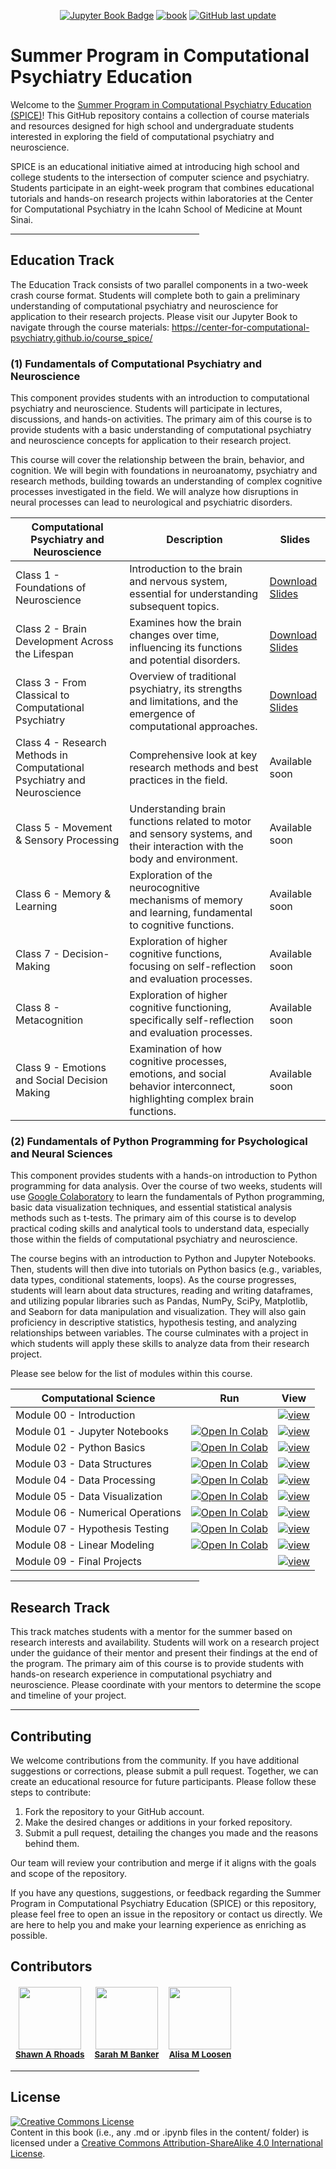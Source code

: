 <div align="center">

<a target="_blank" rel="noopener noreferrer" href="https://center-for-computational-psychiatry.github.io/course_spice">![Jupyter Book Badge](https://jupyterbook.org/badge.svg)</a> <a target="_blank" rel="noopener noreferrer" href="https://github.com/center-for-computational-psychiatry/course_spice/actions/workflows/deploy-book.yml">![book](https://github.com/center-for-computational-psychiatry/course_spice/actions/workflows/deploy-book.yml/badge.svg)</a> <a target="_blank" rel="noopener noreferrer" href="https://github.com/center-for-computational-psychiatry/course_spice">![GitHub last update](https://img.shields.io/github/last-commit/center-for-computational-psychiatry/course_spice?color=blue&label=last%20update)</a>

</div>

# Summer Program in Computational Psychiatry Education

Welcome to the [Summer Program in Computational Psychiatry Education (SPICE)](https://www.neurocpu.org/spice)! This GitHub repository contains a collection of course materials and resources designed for high school and undergraduate students interested in exploring the field of computational psychiatry and neuroscience.

SPICE is an educational initiative aimed at introducing high school and college students to the intersection of computer science and psychiatry. Students participate in an eight-week program that combines educational tutorials and hands-on research projects within laboratories at the Center for Computational Psychiatry in the Icahn School of Medicine at Mount Sinai.

<hr width="60%">

## Education Track

The Education Track consists of two parallel components in a two-week crash course format. Students will complete both to gain a preliminary understanding of computational psychiatry and neuroscience for application to their research projects. Please visit our Jupyter Book to navigate through the course materials: https://center-for-computational-psychiatry.github.io/course_spice/

### (1) Fundamentals of Computational Psychiatry and Neuroscience

This component provides students with an introduction to computational psychiatry and neuroscience. Students will participate in lectures, discussions, and hands-on activities. The primary aim of this course is to provide students with a basic understanding of computational psychiatry and neuroscience concepts for application to their research project.

This course will cover the relationship between the brain, behavior, and cognition. We will begin with foundations in neuroanatomy, psychiatry and research methods, building towards an understanding of complex cognitive processes investigated in the field. We will analyze how disruptions in neural processes can lead to neurological and psychiatric disorders.

| Computational Psychiatry and Neuroscience | Description | Slides |
|-------------------------------------------|-------------|--------|
| Class 1 - Foundations of Neuroscience | Introduction to the brain and nervous system, essential for understanding subsequent topics. | [Download Slides](resources/slides/SPICE2024_NeuroPsych_Class1.pdf)|
| Class 2 - Brain Development Across the Lifespan | Examines how the brain changes over time, influencing its functions and potential disorders. | [Download Slides](resources/slides/SPICE2024_NeuroPsych_Class2.pdf)|
| Class 3 - From Classical to Computational Psychiatry | Overview of traditional psychiatry, its strengths and limitations, and the emergence of computational approaches. | [Download Slides](resources/slides/SPICE2024_NeuroPsych_Class3.pdf)|
| Class 4 - Research Methods in Computational Psychiatry and Neuroscience | Comprehensive look at key research methods and best practices in the field. | Available soon |
| Class 5 - Movement & Sensory Processing | Understanding brain functions related to motor and sensory systems, and their interaction with the body and environment. | Available soon |
| Class 6 - Memory & Learning | Exploration of the neurocognitive mechanisms of memory and learning, fundamental to cognitive functions. | Available soon |
| Class 7 - Decision-Making |Exploration of higher cognitive functions, focusing on self-reflection and evaluation processes. | Available soon |
| Class 8 - Metacognition | Exploration of higher cognitive functioning, specifically self-reflection and evaluation processes. | Available soon |
| Class 9 - Emotions and Social Decision Making | Examination of how cognitive processes, emotions, and social behavior interconnect, highlighting complex brain functions. | Available soon |

### (2) Fundamentals of Python Programming for Psychological and Neural Sciences

This component provides students with a hands-on introduction to Python programming for data analysis. Over the course of two weeks, students will use [Google Colaboratory](https://colab.research.google.com/) to learn the fundamentals of Python programming, basic data visualization techniques, and essential statistical analysis methods such as t-tests. The primary aim of this course is to develop practical coding skills and analytical tools to understand data, especially those within the fields of computational psychiatry and neuroscience.

The course begins with an introduction to Python and Jupyter Notebooks. Then, students will then dive into tutorials on Python basics (e.g., variables, data types, conditional statements, loops). As the course progresses, students will learn about data structures, reading and writing dataframes, and utilizing popular libraries such as Pandas, NumPy, SciPy, Matplotlib, and Seaborn for data manipulation and visualization. They will also gain proficiency in descriptive statistics, hypothesis testing, and analyzing relationships between variables. The course culminates with a project in which students will apply these skills to analyze data from their research project.

Please see below for the list of modules within this course.

| Computational Science |  Run  |  View  |
| --------------- | :---: | :----: |
| Module 00 - Introduction |  | [![view](https://jupyterbook.org/badge.svg)](https://center-for-computational-psychiatry.github.io/course_spice/index.html) |
| Module 01 - Jupyter Notebooks | [![Open In Colab](https://colab.research.google.com/assets/colab-badge.svg)](https://colab.research.google.com/github/center-for-computational-psychiatry/course_spice/blob/master/modules/module-01_jupyter-notebooks.ipynb) | [![view](https://jupyterbook.org/badge.svg)](https://center-for-computational-psychiatry.github.io/course_spice/module-01_jupyter-notebooks.html) |
| Module 02 - Python Basics | [![Open In Colab](https://colab.research.google.com/assets/colab-badge.svg)](https://colab.research.google.com/github/center-for-computational-psychiatry/course_spice/blob/master/modules/module-02_python-basics.ipynb) | [![view](https://jupyterbook.org/badge.svg)](https://center-for-computational-psychiatry.github.io/course_spice/module-02_python-basics.html) |
| Module 03 - Data Structures | [![Open In Colab](https://colab.research.google.com/assets/colab-badge.svg)](https://colab.research.google.com/github/center-for-computational-psychiatry/course_spice/blob/master/modules/module-03_data-structures.ipynb) | [![view](https://jupyterbook.org/badge.svg)](https://center-for-computational-psychiatry.github.io/course_spice/module-03_data-structures.html) |
| Module 04 - Data Processing | [![Open In Colab](https://colab.research.google.com/assets/colab-badge.svg)](https://colab.research.google.com/github/center-for-computational-psychiatry/course_spice/blob/master/modules/module-04_data-processing.ipynb) | [![view](https://jupyterbook.org/badge.svg)](https://center-for-computational-psychiatry.github.io/course_spice/module-04_data-processing.html) |
| Module 05 - Data Visualization | [![Open In Colab](https://colab.research.google.com/assets/colab-badge.svg)](https://colab.research.google.com/github/center-for-computational-psychiatry/course_spice/blob/master/modules/module-05_data-visualization.ipynb) | [![view](https://jupyterbook.org/badge.svg)](https://center-for-computational-psychiatry.github.io/course_spice/module-05_data-visualization.html) |
| Module 06 - Numerical Operations | [![Open In Colab](https://colab.research.google.com/assets/colab-badge.svg)](https://colab.research.google.com/github/center-for-computational-psychiatry/course_spice/blob/master/modules/module-06_numerical-operations.ipynb) | [![view](https://jupyterbook.org/badge.svg)](https://center-for-computational-psychiatry.github.io/course_spice/module-06_numerical-operations.html) |
| Module 07 - Hypothesis Testing | [![Open In Colab](https://colab.research.google.com/assets/colab-badge.svg)](https://colab.research.google.com/github/center-for-computational-psychiatry/course_spice/blob/master/modules/module-07_t-tests.ipynb) | [![view](https://jupyterbook.org/badge.svg)](https://center-for-computational-psychiatry.github.io/course_spice/module-07_t-tests.html) |
| Module 08 - Linear Modeling | [![Open In Colab](https://colab.research.google.com/assets/colab-badge.svg)](https://colab.research.google.com/github/center-for-computational-psychiatry/course_spice/blob/master/modules/module-08_linear-models.ipynb) | [![view](https://jupyterbook.org/badge.svg)](https://center-for-computational-psychiatry.github.io/course_spice/module-08_linear-models.html) |
| Module 09 - Final Projects |  | [![view](https://jupyterbook.org/badge.svg)](https://center-for-computational-psychiatry.github.io/course_spice/projects-showcase.html) |

<hr width="60%">

## Research Track

This track matches students with a mentor for the summer based on research interests and availability. Students will work on a research project under the guidance of their mentor and present their findings at the end of the program. The primary aim of this course is to provide students with hands-on research experience in computational psychiatry and neuroscience. Please coordinate with your mentors to determine the scope and timeline of your project.

<hr width="60%">

## Contributing

We welcome contributions from the community. If you have additional suggestions or corrections, please submit a pull request. Together, we can create an educational resource for future participants. Please follow these steps to contribute:

1. Fork the repository to your GitHub account.
2. Make the desired changes or additions in your forked repository.
3. Submit a pull request, detailing the changes you made and the reasons behind them.

Our team will review your contribution and merge if it aligns with the goals and scope of the repository.

If you have any questions, suggestions, or feedback regarding the Summer Program in Computational Psychiatry Education (SPICE) or this repository, please feel free to open an issue in the repository or contact us directly. We are here to help you and make your learning experience as enriching as possible.

## Contributors

<table role="table" style="margin: 0px auto;">
    <thead role="rowgroup">
        <tr role="row">
            <td align="center" role="columnheader"><a target="_blank" rel="noopener noreferrer" href="https://shawnrhoads.github.io/"><img src="https://avatars3.githubusercontent.com/u/24925845" width="100px;" alt=""/></a><br /><sub><a target="_blank" rel="noopener noreferrer" href="https://github.com/center-for-computational-psychiatry/course_spice/commits?author=shawnrhoads"><b>Shawn A Rhoads</b></a><br/></sub></td>
            <td align="center" role="columnheader"><a target="_blank" rel="noopener noreferrer" href="https://icahn.mssm.edu/profiles/sarah-banker"><img src="https://avatars3.githubusercontent.com/u/68438823" width="100px;" alt=""/></a><br /><sub><a target="_blank" rel="noopener noreferrer" href="https://github.com/center-for-computational-psychiatry/course_spice/commits?author=smbneuro5"><b>Sarah M Banker</b></a><br/></sub></td>
            <td align="center" role="columnheader"><a target="_blank" rel="noopener noreferrer" href="https://www.linkedin.com/in/alisa-loosen-phd-4b7a4711b"><img src="https://avatars3.githubusercontent.com/u/47027940" width="100px;" alt=""/></a><br /><sub><a target="_blank" rel="noopener noreferrer" href="https://github.com/center-for-computational-psychiatry/course_spice/commits?author=amloosen"><b>Alisa M Loosen</b></a><br/></sub></td>
        </tr>
        </thead>
</table>

<hr width="60%">

## License
<a rel="license" target="_blank" rel="noopener noreferrer" href="http://creativecommons.org/licenses/by-sa/4.0/"><img alt="Creative Commons License" style="border-width:0" src="https://i.creativecommons.org/l/by-sa/4.0/88x31.png" /></a><br />
Content in this book (i.e., any .md or .ipynb files in the content/ folder) is licensed under a <a rel="license" target="_blank" rel="noopener noreferrer" href="http://creativecommons.org/licenses/by-sa/4.0/">Creative Commons Attribution-ShareAlike 4.0 International License</a>.
